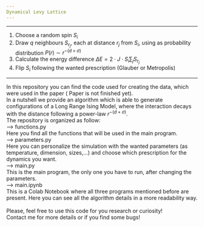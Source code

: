 ```yaml
---
Dynamical Levy Lattice
---
```

---
1) Choose a random spin $S_i$  
2) Draw $q$ neighbours $S_{r_j}$, each at distance $r_j$ from $S_i$, using as probability distribution $P(r)\sim r^{-(d+\sigma)}$  
3) Calculate the energy difference $\Delta E = 2\cdot J \cdot S_i \sum_{j}  S_{r_j}$  
4) Flip $S_i$ following the wanted prescription (Glauber or Metropolis)  

--- 

In this repository you can find the code used for creating the data, which were used  in the paper ( Paper is not finished yet).\
In a nutshell we provide an algorithm which is able to generate configurations of a Long Range Ising Model, where the interaction decays with the distance following a power-law $r^{-(d+\sigma)}$. \
The repository is organized as follow:\
--> functions.py\
  Here you find all the functions that will be used in the main program.\
--> parameters.py\
   Here you can personalize the simulation with the wanted parameters (as temperature, dimension, sizes,...) and choose which prescription for the dynamics you want.\
--> main.py\
   This is the main program, the only one you have to run, after changing the parameters.\
--> main.ipynb\
   This is a Colab Notebook where all three programs mentioned before are present. Here you can see all the algorithm details in a more readability way.\
   \
 Please, feel free to use this code for you research or curiosity! \
 Contact me for more details or if you find some bugs!
